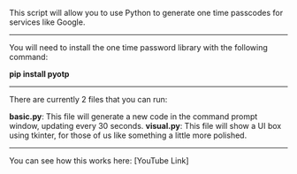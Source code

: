 This script will allow you to use Python to generate one time passcodes for services like Google.
***
You will need to install the one time password library with the following command:

**pip install pyotp**
***
There are currently 2 files that you can run:

**basic.py**: This file will generate a new code in the command prompt window, updating every 30 seconds.
**visual.py**: This file will show a UI box using tkinter, for those of us like something a little more polished.
***
You can see how this works here: [YouTube Link]
